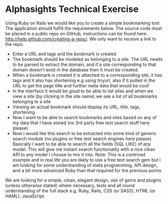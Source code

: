# Alphasights Technical Exercise


Using Ruby on Rails we would like you to create a simple bookmarking tool. The
application should fulfill the requirements below. The source code must be placed in a
public repo on GitHub, instructions can be found here:
http://help.github.com/creating-a-repo/. We only want to receive a link to the repo.

* Enter a URL and tags and the bookmark is created
* The bookmark should be modeled as belonging to a site. The URL needs to be
parsed to extract the domain, and if a site corresponding to that domain
doesn't exist in the database then it must be created.
* When a bookmark is created it is attached to a corresponding site, it has tags
and it also has shortening e.g using tinyurl, also if it pulled in the URL to get
the page title and further meta data that would be cool!
* In the interface it would be good to be able to list sites and when we view a
site (by clicking in the site name) we see a list of all bookmarks belonging to a
site
* Viewing an actual bookmark should display its URL, title, tags, shortening
* Now I want to be able to search bookmarks and sites based on any of my data
that I have stored (no 3rd party free text search stuff here please).
* Now I would like this search to be extracted into some kind of generic search
module (no plugins or free text search engines here please). Basically I want
to be able to search all the fields (SQL LIKE) of any model. This will give me
instant search functionality with a nice clean API to any model I choose to mix
it into. Note: This is a contrived example and in real life you are likely to use a
free text search gem but I am looking for some understanding of meta
programming, API design, and a bit more advanced Ruby than that required
for the previous points.


We are looking for a simple, clean, elegant design, use of gems and plugins (unless
otherwise stated) where necessary, tests and all round understanding of the full stack
e.g. Ruby, Rails, CSS (or SASS), HTML (or HAML), JavaScript.
